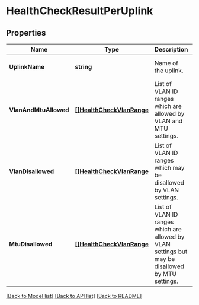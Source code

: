 # HealthCheckResultPerUplink

## Properties
Name | Type | Description | Notes
------------ | ------------- | ------------- | -------------
**UplinkName** | **string** | Name of the uplink. | [optional] [default to null]
**VlanAndMtuAllowed** | [**[]HealthCheckVlanRange**](HealthCheckVlanRange.md) | List of VLAN ID ranges which are allowed by VLAN and MTU settings.  | [optional] [default to null]
**VlanDisallowed** | [**[]HealthCheckVlanRange**](HealthCheckVlanRange.md) | List of VLAN ID ranges which may be disallowed by VLAN settings.  | [optional] [default to null]
**MtuDisallowed** | [**[]HealthCheckVlanRange**](HealthCheckVlanRange.md) | List of VLAN ID ranges which are allowed by VLAN settings but may be disallowed by MTU settings.  | [optional] [default to null]

[[Back to Model list]](../README.md#documentation-for-models) [[Back to API list]](../README.md#documentation-for-api-endpoints) [[Back to README]](../README.md)

